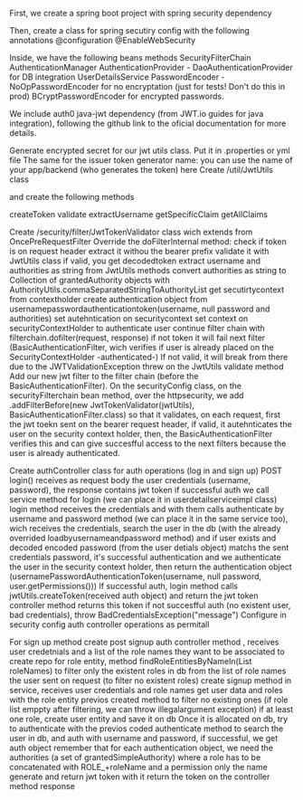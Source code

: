First, we create a spring boot project with spring security dependency

Then, create a class for spring secutiry config with the following annotations
@configuration
@EnableWebSecurity

Inside, we have the following beans methods
SecurityFilterChain
AuthenticationManager
AuthenticationProvider - DaoAuthenticationProvider for DB integration 
UserDetailsService
PasswordEncoder - NoOpPasswordEncoder for no encryptation (just for tests! Don't do this in prod)
				BCryptPasswordEncoder for encrypted passwords.

We include auth0 java-jwt dependency (from JWT.io guides for java integration), following 
the github link to the oficial documentation for more details.

Generate encrypted secret for our jwt utils class. Put it in .properties or yml file
The same for the issuer token generator name: you can use the name of your app/backend
(who generates the token) here
Create /util/JwtUtils class

and create the following methods

createToken
validate
extractUsername
getSpecificClaim
getAllClaims

Create /security/filter/JwtTokenValidator class wich extends from OncePreRequestFilter
Override the doFilterInternal method:
check if token is on request header
extract it withou the bearer prefix
validate it with JwtUtils class
if valid, you get decodedtoken
extract username and authorities as string from JwtUtils methods
convert authorities as string to Collection of grantedAuthority objects with 
AuthorityUtils.commaSeparatedStringToAuthorityList
get secutirtycontext from contextholder
create authentication object from usernamepasswordauthenticationtoken(username, null password and authorities)
set autehntication on securitycontext
set context on securityContextHolder to authenticate user
continue filter chain with filterchain.dofilter(request, response)
if not token it will fail next filter (BasicAuthenticationFilter, wich verifies if user is already placed
on the SecurityContextHolder -authenticated-)
If not valid, it will break from there due to the JWTValidationException threw on the JwtUtils validate method
Add our new jwt filter to the filter chain (before the BasicAuthenticationFilter). On the securityConfig class,
on the securityFilterchain bean method, over the httpsecurity, we add 
.addFilterBefore(new JwtTokenValidator(jwtUtils), BasicAuthenticationFilter.class) so that it validates, on each
request, first the jwt toekn sent on the bearer request header, if valid, it autehnticates the user on the 
security context holder, then, the BasicAuthenticationFilter verifies this and can give succesfful access to the
next filters because the user is already authenticated. 

Create authController class for auth operations (log in and sign up)
POST login() receives as request body the user credentials (username, password), the response contains jwt token if
successful auth
we call service method for login (we can place it in userdetailserviceimpl class)
login method receives the credentials and with them calls authenticate by username and password method (we can place
it in the same service too), wich receives the credentials, search the user in the db (with the already overrided
loadbyusernameandpassword method) and if user exists and decoded encoded password (from the user detials object)
matchs the sent credentials password, it's successful authentication and we authenticate the user in the security 
context holder, then return the authentication object 
(usernamePasswordAuthenticationToken(username, null password, user.getPermissions()))
If successful auth, login method calls jwtUtils.createToken(received auth object) and return the jwt token
controller method returns this token
if not succesfful auth (no existent user, bad credentials), throw BadCredentialsException("message")
Configure in security config auth controller operations as permitall

For sign up method
create post signup auth controller method , receives user credetnials and a list of the role names they want
to be associated to
create repo for role entity, method findRoleEntitiesByNameIn(List<String> roleNames) to filter only the existent 
roles in db from the list of role names the user sent on request (to filter no existent roles)
create signup method in service, receives user credentials and role names
get user data and roles with the role entity previos created method to filter no existing ones (if role list
emppty after filtering, we can throw illegalargument exception)
if at least one role, create user entity and save it on db
Once it is allocated on db, try to authenticate with the previos coded authenticate method to search the user
in db, and auth with username and password, if successful, we get auth object
remember that for each authentication object, we need the authorities (a set of grantedSimpleAuthority) where a
role has to be concatenated with ROLE_+roleName and a permission only the name
generate and return jwt token with it
return the token on the controller method response 



